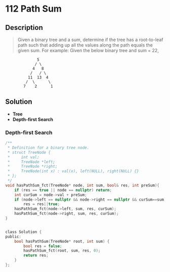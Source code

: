 # 112 Path Sum

## Description

>Given a binary tree and a sum, determine if the tree has a root-to-leaf path such that adding up all the values along the path equals the given sum.
>For example:
>Given the below binary tree and sum = 22,

```text
			  5
             / \
            4   8
           /   / \
          11  13  4
         /  \      \
        7    2      1
```

## Solution

-  **Tree**
-  **Depth-first Search**


### Depth-first Search

```c
/**
 * Definition for a binary tree node.
 * struct TreeNode {
 *     int val;
 *     TreeNode *left;
 *     TreeNode *right;
 *     TreeNode(int x) : val(x), left(NULL), right(NULL) {}
 * };
 */
void hasPathSum_fct(TreeNode* node, int sum, bool& res, int preSum){
    if (res == true || node == nullptr) return;
    int curSum = node->val + preSum;
    if (node->left == nullptr && node->right == nullptr && curSum==sum)
        res = res||true;
    hasPathSum_fct(node->left, sum, res, curSum);
    hasPathSum_fct(node->right, sum, res, curSum);
}


class Solution {
public:
    bool hasPathSum(TreeNode* root, int sum) {
        bool res = false;
        hasPathSum_fct(root, sum, res, 0);
        return res;
    }
};
```